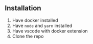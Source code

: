 ## Installation

1. Have docker installed
2. Have `node` and `yarn` installed
3. Have vscode with docker extension
4. Clone the repo

